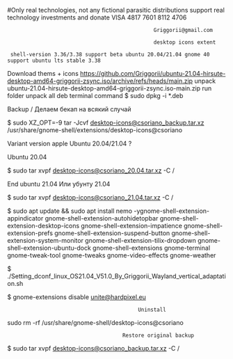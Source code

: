 #Only real technologies, not any fictional parasitic distributions support real technology investments and donate VISA 4817 7601 8112 4706

                                                   Griggorii@gmail.com
                                             
                                                   desktop icons extent
                                              
     shell-version 3.36/3.38 support beta ubuntu 20.04/21.04 gnome 40 support ubuntu lts stable 3.38


Download thems + icons https://github.com/Griggorii/ubuntu-21.04-hirsute-desktop-amd64-griggorii-zsync.iso/archive/refs/heads/main.zip unpack ubuntu-21.04-hirsute-desktop-amd64-griggorii-zsync.iso-main.zip run folder unpack all deb terminal command $ sudo dpkg -i *.deb

Backup / Делаем бекап на всякий случай
                                              
$ sudo XZ_OPT=-9 tar -Jcvf desktop-icons@csoriano_backup.tar.xz /usr/share/gnome-shell/extensions/desktop-icons@csoriano

Variant version apple Ubuntu 20.04/21.04 ?

Ubuntu 20.04

$ sudo tar xvpf desktop-icons@csoriano_20.04.tar.xz -C /

End ubuntu 21.04 Или убунту 21.04

$ sudo tar xvpf  desktop-icons@csoriano_21.04.tar.xz -C /

$ sudo apt update && sudo apt install nemo -ygnome-shell-extension-appindicator gnome-shell-extension-autohidetopbar gnome-shell-extension-desktop-icons gnome-shell-extension-impatience gnome-shell-extension-prefs gnome-shell-extension-suspend-button gnome-shell-extension-system-monitor gnome-shell-extension-tilix-dropdown gnome-shell-extension-ubuntu-dock gnome-shell-extensions gnome-terminal gnome-tweak-tool gnome-tweaks gnome-video-effects gnome-weather

$ ./Setting_dconf_linux_OS21.04_V51.0_By_Griggorii_Wayland_vertical_adaptation.sh

$ gnome-extensions disable unite@hardpixel.eu


                                              Uninstall 
                                              
sudo rm -rf /usr/share/gnome-shell/desktop-icons@csoriano

                                         Restore original backup

$ sudo tar xvpf  desktop-icons@csoriano_backup.tar.xz -C /
